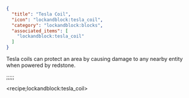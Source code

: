 ```json
{
  "title": "Tesla Coil",
  "icon": "lockandblock:tesla_coil",
  "category": "lockandblock:blocks",
  "associated_items": [
    "lockandblock:tesla_coil"
  ]
}
```

Tesla coils can protect an area by causing damage to any nearby entity when powered by redstone.

;;;;;

<recipe;lockandblock:tesla_coil>

